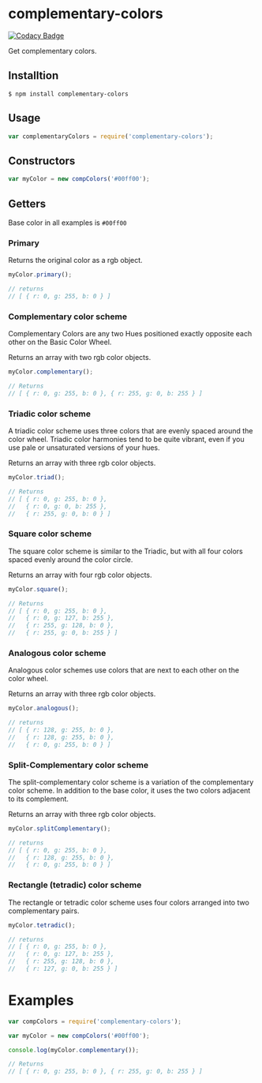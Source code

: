 # complementary-colors

[![Codacy Badge](https://api.codacy.com/project/badge/Grade/d6b2147ade304ed286ae1324673f7c06)](https://app.codacy.com/app/etoxin/complementary-colors?utm_source=github.com&utm_medium=referral&utm_content=etoxin/complementary-colors&utm_campaign=Badge_Grade_Dashboard)

Get complementary colors.

## Installtion

```console
$ npm install complementary-colors
```

## Usage

```js
var complementaryColors = require('complementary-colors');
```

## Constructors

```js
var myColor = new compColors('#00ff00');
```

## Getters

Base color in all examples is `#00ff00`

### Primary 

Returns the original color as a rgb object.

```js
myColor.primary();

// returns
// [ { r: 0, g: 255, b: 0 } ]
```

### Complementary color scheme

Complementary Colors are any two Hues positioned exactly opposite each other on the Basic Color Wheel. 

Returns an array with two rgb color objects.

```js
myColor.complementary();

// Returns
// [ { r: 0, g: 255, b: 0 }, { r: 255, g: 0, b: 255 } ]
```

### Triadic color scheme 

A triadic color scheme uses three colors that are evenly spaced around the color wheel. Triadic color harmonies tend to be quite vibrant, even if you use pale or unsaturated versions of your hues.

Returns an array with three rgb color objects.

```js
myColor.triad();

// Returns
// [ { r: 0, g: 255, b: 0 },
//   { r: 0, g: 0, b: 255 },
//   { r: 255, g: 0, b: 0 } ]
```
   
### Square color scheme

The square color scheme is similar to the Triadic, but with all four colors spaced evenly around the color circle.

Returns an array with four rgb color objects.

```js
myColor.square();

// Returns
// [ { r: 0, g: 255, b: 0 },
//   { r: 0, g: 127, b: 255 },
//   { r: 255, g: 128, b: 0 },
//   { r: 255, g: 0, b: 255 } ]
```

### Analogous color scheme

Analogous color schemes use colors that are next to each other on the color wheel.

Returns an array with three rgb color objects.

```js    
myColor.analogous();

// returns 
// [ { r: 128, g: 255, b: 0 },
//   { r: 128, g: 255, b: 0 },
//   { r: 0, g: 255, b: 0 } ]
```

### Split-Complementary color scheme 

The split-complementary color scheme is a variation of the complementary color scheme. In addition to the base color, it uses the two colors adjacent to its complement.

Returns an array with three rgb color objects.

```js
myColor.splitComplementary();

// returns 
// [ { r: 0, g: 255, b: 0 },
//   { r: 128, g: 255, b: 0 },
//   { r: 0, g: 255, b: 0 } ]
```

### Rectangle (tetradic) color scheme 

The rectangle or tetradic color scheme uses four colors arranged into two complementary pairs.

```js
myColor.tetradic();

// returns
// [ { r: 0, g: 255, b: 0 },
//   { r: 0, g: 127, b: 255 },
//   { r: 255, g: 128, b: 0 },
//   { r: 127, g: 0, b: 255 } ]
```
    
# Examples

```js
var compColors = require('complementary-colors');

var myColor = new compColors('#00ff00');

console.log(myColor.complementary());

// Returns
// [ { r: 0, g: 255, b: 0 }, { r: 255, g: 0, b: 255 } ]
```
